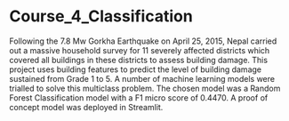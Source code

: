 # Course_4_Classification
Following the 7.8 Mw Gorkha Earthquake on April 25, 2015, Nepal carried out a massive household survey for 11 severely affected districts which covered all buildings in these districts to assess building damage. This project uses building features to predict the level of building damage sustained from Grade 1 to 5. A number of machine learning models were trialled to solve this multiclass problem. The chosen model was a Random Forest Classification model with a F1 micro score of 0.4470. A proof of concept model was deployed in Streamlit.